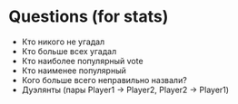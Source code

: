 # Questions (for stats)

 * Кто никого не угадал
 * Кто больше всех угадал
 * Кто наиболее популярный vote
 * Кто наименее популярный
 * Кого больше всего неправильно назвали?
 * Дуэлянты (пары  Player1 -> Player2, Player2 -> Player1)
